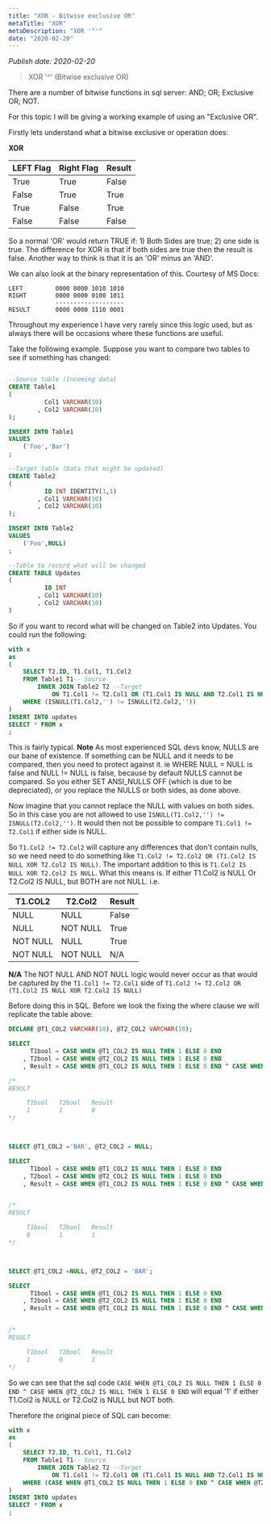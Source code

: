 ```yaml
---
title: "XOR - Bitwise exclusive OR"
metaTitle: "XOR"
metaDescription: "XOR '^'"
date: "2020-02-20"
---
```


_Publish date: 2020-02-20_

> XOR '^' (Bitwise exclusive OR)

There are a number of bitwise functions in sql server: AND; OR; Exclusive OR; NOT.

For this topic I will be giving a working example of using an "Exclusive OR".

Firstly lets understand what a bitwise exclusive or operation does:

**XOR**

| LEFT Flag | Right Flag | Result |
| --------- | ---------- | ------ |
| True      | True       | False  |
| False     | True       | True   |
| True      | False      | True   |
| False     | False      | False  |

So a normal 'OR' would return TRUE if: 1) Both Sides are true; 2) one side is true. The difference for XOR is that if both sides are true then the result is false. Another way to think is that it is an 'OR' minus an 'AND'.

We can also look at the binary representation of this. Courtesy of MS Docs:

```
LEFT         0000 0000 1010 1010
RIGHT        0000 0000 0100 1011
             -------------------
RESULT       0000 0000 1110 0001
```

Throughout my experience I have very rarely since this logic used, but as always there will be occasions where these functions are useful.

Take the following example. Suppose you want to compare two tables to see if something has changed:

```sql

--Source table (Incoming data)
CREATE Table1
(
          Col1 VARCHAR(10)
        , Col2 VARCHAR(10)
);

INSERT INTO Table1
VALUES
    ('Foo','Bar')
;

--Target table (Data that might be updated)
CREATE Table2
(
          ID INT IDENTITY(1,1)
        , Col1 VARCHAR(10)
        , Col2 VARCHAR(10)
);

INSERT INTO Table2
VALUES
    ('Foo',NULL)
;

--Table to record what will be changed
CREATE TABLE Updates
(
          ID INT
        , Col1 VARCHAR(10)
        , Col2 VARCHAR(10)
)
```

So if you want to record what will be changed on Table2 into Updates. You could run the following:

```sql
with x
as
(
    SELECT T2.ID, T1.Col1, T1.Col2
    FROM Table1 T1-- Source
        INNER JOIN Table2 T2 --Target
            ON T1.Col1 != T2.Col1 OR (T1.Col1 IS NULL AND T2.Col1 IS NULL)
    WHERE (ISNULL(T1.Col2,'') != ISNULL(T2.Col2,''))
)
INSERT INTO updates
SELECT * FROM x
;
```

This is fairly typical. **Note** As most experienced SQL devs know, NULLS are our bane of existence. If something can be NULL and it needs to be compared, then you need to protect against it. ie WHERE NULL = NULL is false and NULL != NULL is false, because by default NULLS cannot be compared. So you either SET ANSI_NULLS OFF (which is due to be depreciated), or you replace the NULLS or both sides, as done above.

Now imagine that you cannot replace the NULL with values on both sides. So in this case you are not allowed to use `ISNULL(T1.Col2,'') != ISNULL(T2.Col2,'')`. It would then not be possible to compare `T1.Col1 != T2.Col1` if either side is NULL.

So `T1.Col2 != T2.Col2` will capture any differences that don't contain nulls, so we need need to do something like `T1.Col2 != T2.Col2 OR (T1.Col2 IS NULL XOR T2.Col2 IS NULL)`. The important addition to this is `T1.Col2 IS NULL XOR T2.Col2 IS NULL`. What this means is. If either T1.Col2 is NULL Or T2.Col2 IS NULL, but BOTH are not NULL.
i.e.

| T1.COL2  | T2.Col2  | Result |
| -------- | -------- | ------ |
| NULL     | NULL     | False  |
| NULL     | NOT NULL | True   |
| NOT NULL | NULL     | True   |
| NOT NULL | NOT NULL | N/A    |

**N/A** The NOT NULL AND NOT NULL logic would never occur as that would be captured by the `T1.Col1 != T2.Col1` side of `T1.Col2 != T2.Col2 OR (T1.Col2 IS NULL XOR T2.Col2 IS NULL)`

Before doing this in SQL. Before we look the fixing the where clause we will replicate the table above:

```sql
DECLARE @T1_COL2 VARCHAR(10), @T2_COL2 VARCHAR(10);

SELECT
      T1bool = CASE WHEN @T1_COL2 IS NULL THEN 1 ELSE 0 END
    , T2bool = CASE WHEN @T2_COL2 IS NULL THEN 1 ELSE 0 END
    , Result = CASE WHEN @T1_COL2 IS NULL THEN 1 ELSE 0 END ^ CASE WHEN @T2_COL2 IS NULL THEN 1 ELSE 0 END;

/*
RESULT

     T1bool   T2bool   Result
     1        1        0
*/



SELECT @T1_COL2 ='BAR', @T2_COL2 = NULL;

SELECT
      T1bool = CASE WHEN @T1_COL2 IS NULL THEN 1 ELSE 0 END
    , T2bool = CASE WHEN @T2_COL2 IS NULL THEN 1 ELSE 0 END
    , Result = CASE WHEN @T1_COL2 IS NULL THEN 1 ELSE 0 END ^ CASE WHEN @T2_COL2 IS NULL THEN 1 ELSE 0 END;


/*
RESULT

     T1bool   T2bool   Result
     0        1        1
*/



SELECT @T1_COL2 =NULL, @T2_COL2 = 'BAR';

SELECT
      T1bool = CASE WHEN @T1_COL2 IS NULL THEN 1 ELSE 0 END
    , T2bool = CASE WHEN @T2_COL2 IS NULL THEN 1 ELSE 0 END
    , Result = CASE WHEN @T1_COL2 IS NULL THEN 1 ELSE 0 END ^ CASE WHEN @T2_COL2 IS NULL THEN 1 ELSE 0 END;


/*
RESULT

     T1bool   T2bool   Result
     1        0        1
*/

```

So we can see that the sql code `CASE WHEN @T1_COL2 IS NULL THEN 1 ELSE 0 END ^ CASE WHEN @T2_COL2 IS NULL THEN 1 ELSE 0 END` will equal '1' if either T1.Col2 is NULL or T2.Col2 is NULL but NOT both.

Therefore the original piece of SQL can become:

```sql
with x
as
(
    SELECT T2.ID, T1.Col1, T1.Col2
    FROM Table1 T1-- Source
        INNER JOIN Table2 T2 --Target
            ON T1.Col1 != T2.Col1 OR (T1.Col1 IS NULL AND T2.Col1 IS NULL)
    WHERE (CASE WHEN @T1_COL2 IS NULL THEN 1 ELSE 0 END ^ CASE WHEN @T2_COL2 IS NULL THEN 1 ELSE 0 END) = 1
)
INSERT INTO updates
SELECT * FROM x
;
```
